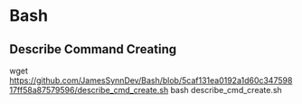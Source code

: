# Bash

## Describe Command Creating
wget https://github.com/JamesSynnDev/Bash/blob/5caf131ea0192a1d60c34759817ff58a87579596/describe_cmd_create.sh
bash describe_cmd_create.sh
